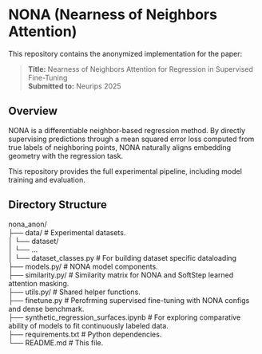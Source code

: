 # NONA (Nearness of Neighbors Attention)

This repository contains the anonymized implementation for the paper:

> **Title:** Nearness of Neighbors Attention for Regression in Supervised Fine-Tuning  
> **Submitted to:** Neurips 2025

## Overview

NONA is a differentiable neighbor-based regression method. By directly supervising predictions through a mean squared error loss computed from true labels of neighboring points, NONA naturally aligns embedding geometry with the regression task.

This repository provides the full experimental pipeline, including model training and evaluation.

## Directory Structure  
nona_anon/  
├── data/ # Experimental datasets.  
│ └── dataset/  
│  └── ...  
│ └── dataset_classes.py # For building dataset specific dataloading  
├── models.py/ # NONA model components.  
├── similarity.py/ # Similarity matrix for NONA and SoftStep learned attention masking.  
├── utils.py/ # Shared helper functions.  
├── finetune.py # Perofrming supervised fine-tuning with NONA configs and dense benchmark.  
├── synthetic_regression_surfaces.ipynb # For exploring comparative ability of models to fit continuously labeled data.  
├── requirements.txt # Python dependencies.  
└── README.md # This file.  
